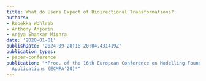 ```yaml
---
title: What do Users Expect of Bidirectional Transformations?
authors:
- Rebekka Wohlrab
- Anthony Anjorin
- Arjya Shankar Mishra
date: '2020-01-01'
publishDate: '2024-09-28T18:20:04.431419Z'
publication_types:
- paper-conference
publication: "*Proc. of the 16th European Conference on Modelling Foundations and
  Applications (ECMFA'20)*"
---
```

